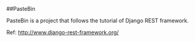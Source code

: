 ##PasteBin


PasteBin is a project that follows the tutorial of Django REST framework.

Ref: http://www.django-rest-framework.org/